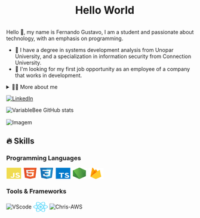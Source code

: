 <!--título-->
<div id="user-content-toc">
  <ul align="center">
    <summary><h1 style="display: inline-block">Hello World</h1></summary>
</div>

<!-- Presentation -->
<p>
  Hello 👋, my name is Fernando Gustavo, I am a student and passionate about technology, with an emphasis on programming.

  - 🌱 I have a degree in systems development analysis from Unopar University, and a specialization in information security from Connection University.
  - 🔭 I'm looking for my first job opportunity as an employee of a company that works in development.
</p>

<!-- Dropdown -->
<details>
  <summary>👨‍💻 More about me</summary>

  - 💬 I am 35 years old and currently live in Brazil. I have basic knowledge of English, I have experience with development using the React and React Native libraries, as a professional I consider myself a very focused, determined, creative and highly responsible person. 

In my current job I work in the business area, dealing directly with clients, which has allowed me to develop various skills on how to deal with people and their peculiarities.

  - ⚡ In my free time, I like to play games and stay up to date with the latest developments in the world of technology. \o/
</details>

<!-- Links -->
[![LinkedIn](https://img.shields.io/badge/LinkedIn-0077B5?style=for-the-badge&logo=linkedin&logoColor=white)](https://www.linkedin.com/in/fernando-gustavo-a46962221/)

<!-- GithubStats -->
![VariableBee GitHub stats](https://github-readme-stats.vercel.app/api?username=DeveloperFG&show_icons=true&theme=gotham)

<!-- GIF -->
<p align="left">
  <img align="center" src="https://user-images.githubusercontent.com/81328619/213875785-400ae517-156b-4aca-a787-bac75d84c393.gif" alt="Imagem">
</p>

## 🔥 Skills
<!-- Skills: Programming Languages -->
  <div style="flex-basis: 48%;">
    <h3>Programming Languages</h3>
    <img align="center" alt="Js" height="30" width="40" src="https://raw.githubusercontent.com/devicons/devicon/master/icons/javascript/javascript-plain.svg">
    <img align="center" alt="HTML" height="30" width="40" src="https://raw.githubusercontent.com/devicons/devicon/master/icons/html5/html5-original.svg">
    <img align="center" alt="CSS" height="30" width="40" src="https://raw.githubusercontent.com/devicons/devicon/master/icons/css3/css3-original.svg">
    <img align="center" alt="Typescript" height="30" width="40" src="https://raw.githubusercontent.com/devicons/devicon/master/icons/typescript/typescript-plain.svg">
    <img align="center" alt="nodeJS" height="30" width="40" src="https://raw.githubusercontent.com/devicons/devicon/master/icons/nodejs/nodejs-original.svg">
    <img align="center" alt="Firebase" height="30" width="40" src="https://raw.githubusercontent.com/devicons/devicon/master/icons/firebase/firebase-original.svg">
  </div>
  
  <!-- Skills: Tools & Frameworks -->
  <div style="flex-basis: 48%;">
    <h3>Tools & Frameworks</h3>
    <img align="center" alt="VScode" height="30" width="40" src="https://cdn.jsdelivr.net/gh/devicons/devicon/icons/vscode/vscode-original.svg">
    <img align="center" alt="React" height="30" width="40" src="https://raw.githubusercontent.com/devicons/devicon/master/icons/react/react-original.svg">
    <img align="center" alt="Chris-AWS" height="30" width="40" src="https://cdn.jsdelivr.net/gh/devicons/devicon/icons/git/git-original.svg">
  </div>

 

